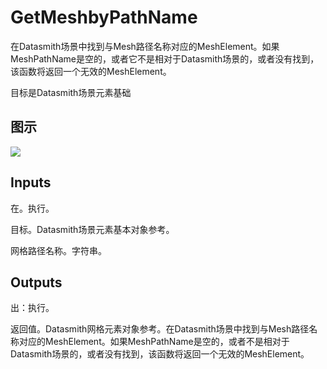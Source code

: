 # GetMeshbyPathName

在Datasmith场景中找到与Mesh路径名称对应的MeshElement。如果MeshPathName是空的，或者它不是相对于Datasmith场景的，或者没有找到，该函数将返回一个无效的MeshElement。

目标是Datasmith场景元素基础

## 图示

![]($-20221218-18401181.png)

## Inputs

在。执行。

目标。Datasmith场景元素基本对象参考。

网格路径名称。字符串。  

## Outputs

出：执行。

返回值。Datasmith网格元素对象参考。在Datasmith场景中找到与Mesh路径名称对应的MeshElement。如果MeshPathName是空的，或者不是相对于Datasmith场景的，或者没有找到，该函数将返回一个无效的MeshElement。
